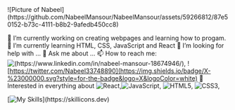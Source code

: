 <title>Hi, I'm Nabeel Mansour 👋</title>
![Picture of Nabeel](https://github.com/NabeelMansour/NabeelMansour/assets/59266812/87e50152-b73c-4111-b8b2-9afedb450cc8)


 🔭 I’m currently working on creating webpages and learning how to progam.
 🌱 I’m currently learning HTML, CSS, JavaScript and React
 🤔 I’m looking for help with ...
 💬 Ask me about ...
 📫 How to reach me: ![(https://www.linkedin.com/in/nabeel-mansour-18674946/)](https://img.shields.io/badge/linkedin-%230077B5.svg?style=for-the-badge&logo=linkedin&logoColor=white),
 ![https://twitter.com/Nabeel33748890](https://img.shields.io/badge/X-%23000000.svg?style=for-the-badge&logo=X&logoColor=white)
 🧐 Interested in everything about ![React](https://img.shields.io/badge/react-%2320232a.svg?style=for-the-badge&logo=react&logoColor=%2361DAFB),![JavaScript](https://img.shields.io/badge/javascript-%23323330.svg?style=for-the-badge&logo=javascript&logoColor=%23F7DF1E), ![HTML5](https://img.shields.io/badge/html5-%23E34F26.svg?style=for-the-badge&logo=html5&logoColor=white), ![CSS3](https://img.shields.io/badge/css3-%231572B6.svg?style=for-the-badge&logo=css3&logoColor=white),

[![My Skills](https://skillicons.dev/icons?i=react,js,html,css,bootstrap,figma,github,vscode,)](https://skillicons.dev)
